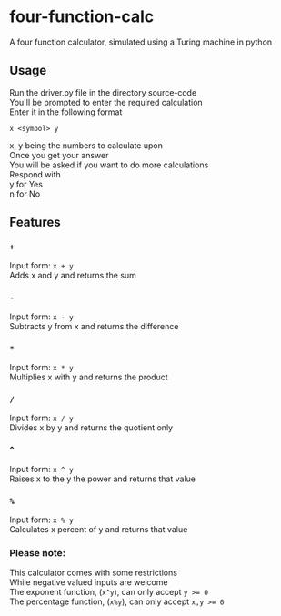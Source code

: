 # four-function-calc

A four function calculator, simulated using a Turing machine in python

## Usage

Run the driver.py file in the directory source-code\
You'll be prompted to enter the required calculation\
Enter it in the following format

```
x <symbol> y
```

x, y being the numbers to calculate upon\
Once you get your answer\
You will be asked if you want to do more calculations\
Respond with\
y for Yes\
n for No

## Features

### `+`

Input form:
`x + y`\
Adds x and y and returns the sum

### `-`

Input form:
`x - y`\
Subtracts y from x and returns the difference

### `*`

Input form:
`x * y`\
Multiplies x with y and returns the product

### `/`

Input form:
`x / y`\
Divides x by y and returns the quotient only

### `^`

Input form:
`x ^ y`\
Raises x to the y the power and returns that value

### `%`

Input form:
`x % y`\
Calculates x percent of y and returns that value

### Please note:

This calculator comes with some restrictions\
While negative valued inputs are welcome\
The exponent function, (`x^y`), can only accept `y >= 0`\
The percentage function, (`x%y`), can only accept `x,y >= 0`
